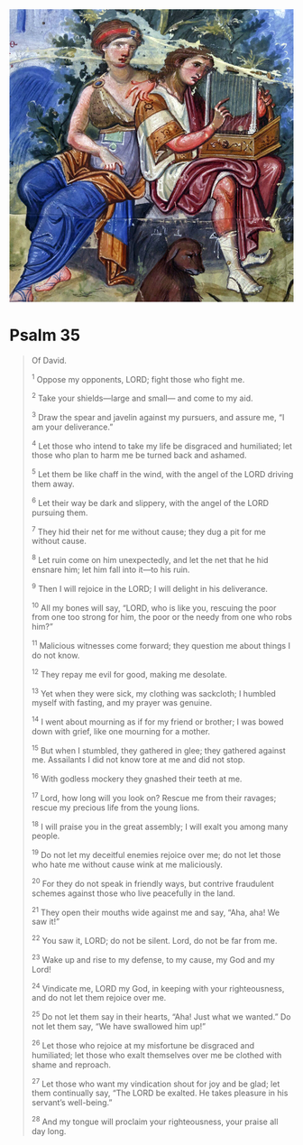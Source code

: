 <img class="intro-right" src="../images/art-paris-psalter.jpg">

# Psalm 35

>Of David. 
>
><sup>1</sup> Oppose my opponents, LORD; fight those who fight me. 
>
><sup>2</sup> Take your shields—large and small— and come to my aid. 
>
><sup>3</sup> Draw the spear and javelin against my pursuers, and assure me, “I am your deliverance.” 
>
><sup>4</sup> Let those who intend to take my life be disgraced and humiliated; let those who plan to harm me be turned back and ashamed. 
>
><sup>5</sup> Let them be like chaff in the wind, with the angel of the LORD driving them away. 
>
><sup>6</sup> Let their way be dark and slippery, with the angel of the LORD pursuing them. 
>
><sup>7</sup> They hid their net for me without cause; they dug a pit for me without cause. 
>
><sup>8</sup> Let ruin come on him unexpectedly, and let the net that he hid ensnare him; let him fall into it—to his ruin. 
>
><sup>9</sup> Then I will rejoice in the LORD; I will delight in his deliverance. 
>
><sup>10</sup> All my bones will say, “LORD, who is like you, rescuing the poor from one too strong for him, the poor or the needy from one who robs him?” 
>
><sup>11</sup> Malicious witnesses come forward; they question me about things I do not know. 
>
><sup>12</sup> They repay me evil for good, making me desolate. 
>
><sup>13</sup> Yet when they were sick, my clothing was sackcloth; I humbled myself with fasting, and my prayer was genuine. 
>
><sup>14</sup> I went about mourning as if for my friend or brother; I was bowed down with grief, like one mourning for a mother. 
>
><sup>15</sup> But when I stumbled, they gathered in glee; they gathered against me. Assailants I did not know tore at me and did not stop. 
>
><sup>16</sup> With godless mockery they gnashed their teeth at me. 
>
><sup>17</sup> Lord, how long will you look on? Rescue me from their ravages; rescue my precious life from the young lions. 
>
><sup>18</sup> I will praise you in the great assembly; I will exalt you among many people. 
>
><sup>19</sup> Do not let my deceitful enemies rejoice over me; do not let those who hate me without cause wink at me maliciously. 
>
><sup>20</sup> For they do not speak in friendly ways, but contrive fraudulent schemes against those who live peacefully in the land. 
>
><sup>21</sup> They open their mouths wide against me and say, “Aha, aha! We saw it!” 
>
><sup>22</sup> You saw it, LORD; do not be silent. Lord, do not be far from me. 
>
><sup>23</sup> Wake up and rise to my defense, to my cause, my God and my Lord! 
>
><sup>24</sup> Vindicate me, LORD my God, in keeping with your righteousness, and do not let them rejoice over me. 
>
><sup>25</sup> Do not let them say in their hearts, “Aha! Just what we wanted.” Do not let them say, “We have swallowed him up!” 
>
><sup>26</sup> Let those who rejoice at my misfortune be disgraced and humiliated; let those who exalt themselves over me be clothed with shame and reproach. 
>
><sup>27</sup> Let those who want my vindication shout for joy and be glad; let them continually say, “The LORD be exalted. He takes pleasure in his servant’s well-being.” 
>
><sup>28</sup> And my tongue will proclaim your righteousness, your praise all day long.
